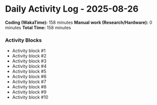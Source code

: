 # Daily Activity Log - 2025-08-26

**Coding (WakaTime):** 158 minutes
**Manual work (Research/Hardware):** 0 minutes
**Total Time:** 158 minutes

### Activity Blocks
- Activity block #1
- Activity block #2
- Activity block #3
- Activity block #4
- Activity block #5
- Activity block #6
- Activity block #7
- Activity block #8
- Activity block #9
- Activity block #10
